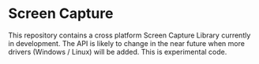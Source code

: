 
# Screen Capture

This repository contains a cross platform Screen Capture Library currently
in development. The API is likely to change in the near future when more
drivers (Windows / Linux) will be added. This is experimental code.

  
      
